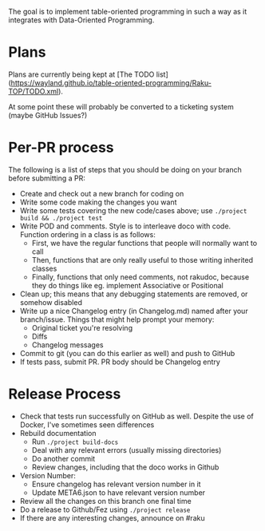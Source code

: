 The goal is to implement table-oriented programming in such a way as it 
integrates with Data-Oriented Programming.  

# Plans

Plans are currently being kept at [The TODO list]
(https://wayland.github.io/table-oriented-programming/Raku-TOP/TODO.xml).

At some point these will probably be converted to a ticketing system (maybe
GitHub Issues?)  

# Per-PR process

The following is a list of steps that you should be doing on your branch before
submitting a PR:

*	Create and check out a new branch for coding on
*	Write some code making the changes you want
*	Write some tests covering the new code/cases above; use
	`./project build && ./project test`
*	Write POD and comments.  Style is to interleave doco with code.  
	Function ordering in a class is as follows:
	*	First, we have the regular functions that people will 
		normally want to call
	*	Then, functions that are only really useful to those writing 
		inherited classes
	*	Finally, functions that only need comments, not rakudoc,
		because they do things like eg. implement Associative or 
		Positional
*	Clean up; this means that any debugging statements are removed, or
	somehow disabled
*	Write up a nice Changelog entry (in Changelog.md) named after your 
	branch/issue.  Things that might help prompt your memory:
	*	Original ticket you're resolving
	*	Diffs
	*	Changelog messages
*	Commit to git (you can do this earlier as well) and push to GitHub
*	If tests pass, submit PR.  PR body should be Changelog entry

# Release Process

*	Check that tests run successfully on GitHub as well.  Despite the
	use of Docker, I've sometimes seen differences
*	Rebuild documentation
	*	Run `./project build-docs`
	*	Deal with any relevant errors (usually missing directories)
	*	Do another commit
	*	Review changes, including that the doco works in Github
*	Version Number:
	*	Ensure changelog has relevant version number in it
	*	Update META6.json to have relevant version number
*	Review all the changes on this branch one final time
*	Do a release to Github/Fez using `./project release`
*	If there are any interesting changes, announce on #raku

